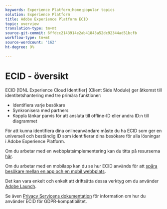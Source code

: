 ```yaml
---
keywords: Experience Platform;home;popular topics
solution: Experience Platform
title: Adobe Experience Platform ECID
topic: overview
translation-type: tm+mt
source-git-commit: 6ffdcc2143914e2ab41843a52dc92344ad51bcfb
workflow-type: tm+mt
source-wordcount: '162'
ht-degree: 9%

---
```



# ECID - översikt

ECID [!DNL Experience Cloud Identifier] (Client Side Module) ger åtkomst till identitetshantering med tre primära funktioner:

- Identifiera varje besökare
- Synkronisera med partners
- Koppla länkar parvis för att ansluta till offline-ID eller andra ID:n till diagrammet

För att kunna identifiera dina onlineanvändare måste du ha ECID som ger en universell och beständig ID som identifierar dina besökare för alla lösningar i Adobe Experience Platform.

Om du arbetar med en webbplatsimplementering kan du titta på resurserna [här](https://docs.adobe.com/content/help/sv-SE/id-service/using/home.html).

Om du arbetar med en mobilapp kan du se hur ECID används för att [spåra besökare mellan en app och en mobil webbplats](https://docs.adobe.com/content/help/en/mobile-services/ios/sdk-reference-ios/hybrid-app.html).

Det kan vara enkelt och enkelt att driftsätta dessa verktyg om du använder [Adobe Launch](https://docs.adobe.com/content/help/en/launch/using/overview.html).

Se även [Privacy Servicens dokumentation](../privacy-service/identity-data.md) för information om hur du använder ECID för GDPR-kompatibilitet.

